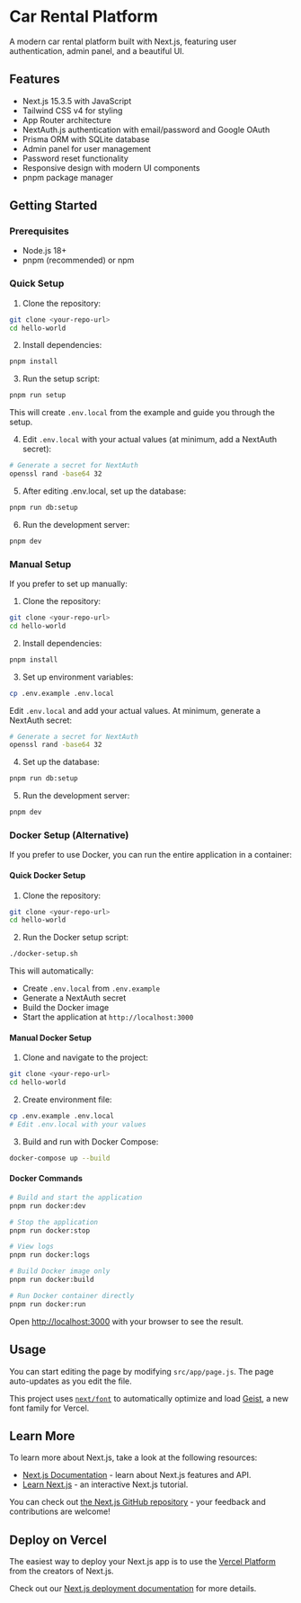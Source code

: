 # Car Rental Platform

A modern car rental platform built with Next.js, featuring user authentication, admin panel, and a beautiful UI.

## Features

- Next.js 15.3.5 with JavaScript
- Tailwind CSS v4 for styling
- App Router architecture
- NextAuth.js authentication with email/password and Google OAuth
- Prisma ORM with SQLite database
- Admin panel for user management
- Password reset functionality
- Responsive design with modern UI components
- pnpm package manager

## Getting Started

### Prerequisites

- Node.js 18+ 
- pnpm (recommended) or npm

### Quick Setup

1. Clone the repository:
```bash
git clone <your-repo-url>
cd hello-world
```

2. Install dependencies:
```bash
pnpm install
```

3. Run the setup script:
```bash
pnpm run setup
```
This will create `.env.local` from the example and guide you through the setup.

4. Edit `.env.local` with your actual values (at minimum, add a NextAuth secret):
```bash
# Generate a secret for NextAuth
openssl rand -base64 32
```

5. After editing .env.local, set up the database:
```bash
pnpm run db:setup
```

6. Run the development server:
```bash
pnpm dev
```

### Manual Setup

If you prefer to set up manually:

1. Clone the repository:
```bash
git clone <your-repo-url>
cd hello-world
```

2. Install dependencies:
```bash
pnpm install
```

3. Set up environment variables:
```bash
cp .env.example .env.local
```
Edit `.env.local` and add your actual values. At minimum, generate a NextAuth secret:
```bash
# Generate a secret for NextAuth
openssl rand -base64 32
```

4. Set up the database:
```bash
pnpm run db:setup
```

5. Run the development server:
```bash
pnpm dev
```

### Docker Setup (Alternative)

If you prefer to use Docker, you can run the entire application in a container:

#### Quick Docker Setup

1. Clone the repository:
```bash
git clone <your-repo-url>
cd hello-world
```

2. Run the Docker setup script:
```bash
./docker-setup.sh
```

This will automatically:
- Create `.env.local` from `.env.example`
- Generate a NextAuth secret
- Build the Docker image
- Start the application at `http://localhost:3000`

#### Manual Docker Setup

1. Clone and navigate to the project:
```bash
git clone <your-repo-url>
cd hello-world
```

2. Create environment file:
```bash
cp .env.example .env.local
# Edit .env.local with your values
```

3. Build and run with Docker Compose:
```bash
docker-compose up --build
```

#### Docker Commands

```bash
# Build and start the application
pnpm run docker:dev

# Stop the application
pnpm run docker:stop

# View logs
pnpm run docker:logs

# Build Docker image only
pnpm run docker:build

# Run Docker container directly
pnpm run docker:run
```

Open [http://localhost:3000](http://localhost:3000) with your browser to see the result.

## Usage

You can start editing the page by modifying `src/app/page.js`. The page auto-updates as you edit the file.

This project uses [`next/font`](https://nextjs.org/docs/app/building-your-application/optimizing/fonts) to automatically optimize and load [Geist](https://vercel.com/font), a new font family for Vercel.

## Learn More

To learn more about Next.js, take a look at the following resources:

- [Next.js Documentation](https://nextjs.org/docs) - learn about Next.js features and API.
- [Learn Next.js](https://nextjs.org/learn) - an interactive Next.js tutorial.

You can check out [the Next.js GitHub repository](https://github.com/vercel/next.js) - your feedback and contributions are welcome!

## Deploy on Vercel

The easiest way to deploy your Next.js app is to use the [Vercel Platform](https://vercel.com/new?utm_medium=default-template&filter=next.js&utm_source=create-next-app&utm_campaign=create-next-app-readme) from the creators of Next.js.

Check out our [Next.js deployment documentation](https://nextjs.org/docs/app/building-your-application/deploying) for more details.
